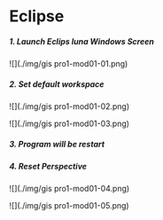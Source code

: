 # Eclipse 

##### 1. Launch Eclips luna Windows Screen

![](./img/gis pro1-mod01-01.png)

##### 2. Set default workspace

![](./img/gis pro1-mod01-02.png)

![](./img/gis pro1-mod01-03.png)

##### 3. Program will be restart

##### 4. Reset Perspective

![](./img/gis pro1-mod01-04.png)

![](./img/gis pro1-mod01-05.png)

